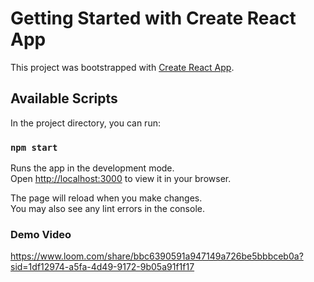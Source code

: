# Getting Started with Create React App

This project was bootstrapped with [Create React App](https://github.com/facebook/create-react-app).

## Available Scripts

In the project directory, you can run:

### `npm start`

Runs the app in the development mode.\
Open [http://localhost:3000](http://localhost:3000) to view it in your browser.

The page will reload when you make changes.\
You may also see any lint errors in the console.

### Demo Video

https://www.loom.com/share/bbc6390591a947149a726be5bbbceb0a?sid=1df12974-a5fa-4d49-9172-9b05a91f1f17
